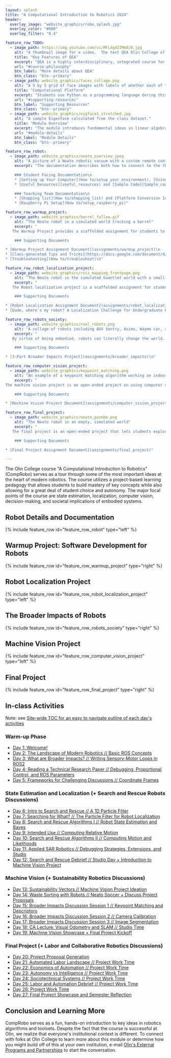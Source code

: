 ```yaml
---
layout: splash
title: "A Computational Introduction to Robotics 2024"
header:
  overlay_image: "website_graphics/robo_splash.jpg"
  overlay_color: "#000"
  overlay_filter: "0.4"

feature_row_TODO:
  - image_path: https://img.youtube.com/vi/MFL4gd2IMm8/0.jpg
    alt: "A thumbnail image for a video.  The text QEA Olin College of Engineering appears on a textured blue background"
    title: "Key Features of QEA"
    excerpt: "QEA is a highly interdisciplinary, integrated course for teaching technical content."
    url: "#course-philosophy"
    btn_label: "More details about QEA"
    btn_class: "btn--primary"
  - image_path: website_graphics/faces_collage.png
    alt: "A 5 by 5 grid of face images with labels of whether each of them are smiling."
    title: "Computational Platform"
    excerpt: "Students use Python as a programming language during this module.  Use the button below to see sample code and other materials."
    url: "#supporting-resources"
    btn_label: "Supporting Resources"
    btn_class: "btn--primary"
  - image_path: website_graphics/eigface1_stretched.jpg
    alt: "A sample Eigenface calculated from the class dataset."
    title: "Module Overview"
    excerpt: "The module introduces fundamental ideas in linear algebra through a deep dive into creating a facial recognition system."
    url: "#module-details"
    btn_label: "Module Details"
    btn_class: "btn--primary"

feature_row_robot:
  - image_path: website_graphics/neato_overview.jpeg
    alt: "A picture of a Neato robotic vacuum with a custom remote control interface based on Raspberry Pi"
    excerpt: "The documentation describes both how to connect to the the physical robot or a simulator and how to build your own customized Neato.

    ### Student Facing Documentation\n
    * [Setting up Your Computer](How to/setup_your_environment), [Using the Neatos](How to/use_the_neatos), and [Using the Turtlebot 4](How to/use_the_turtlebot4)\n
    * [Useful Resources](useful_resources) and [Sample Code](Sample_code/sample_code)\n

    ### Teaching Team Documentation\n
    * [Shopping list](How to/shopping_list) and [Platform Conversion Instructions](How to/Platform Conversion Instructions.pdf)\n
    * [Raspberry Pi Setup](How to/setup_raspberry_pi)"

feature_row_warmup_project:
  - image_path: website_graphics/barrel_follow.gif
    alt: "The Neato robot in a simulated world tracking a barrel"
    excerpt: "
   The Warmup Project provides a scaffolded assignment for students to get up to speed with important concepts in ROS through implementing compelling behaviors on a robot.  The project emphasizes the establishment of good practices such as debugging techniques and visualization.

    ### Supporting Documents

* [Warmup Project Assignment Document](assignments/warmup_project)\n
* [Class-generated Tips and Tricks](https://docs.google.com/document/d/15u9fvz5TsuPaSnvE1h_dyiVO2Rk7YTIyNweKpGGwuTE/edit?usp=drive_link)\n
* [Troubleshooting](How to/troubleshoot)\n"

feature_row_robot_localization_project:
  - image_path: website_graphics/rviz_mapping_frontpage.png
    alt: "The Neato robot in the simulated Guantlet world with a small number of laser scans collected to localize."
    excerpt: "
   The Robot localization project is a scaffolded assignment for students to learn about the particle filter algorithm. Along the way they will learn some basics of Bayesian inference and some new ROS tools and workflows.

    ### Supporting Documents

* [Robot Localization Assignment Document](assignments/robot_localization)\n
* [Dude, where's my robot? A Localization Challenge for Undergraduate Robotics](https://dl.acm.org/doi/abs/10.5555/3297863.3297895)\n"

feature_row_robots_society:
  - image_path: website_graphics/real_robots.png
    alt: "A collage of robots including AUV Sentry, Asimo, Waymo car, a coffee maker, factory assembly arms, and a Boston Dynamics Spot."
    excerpt: "
   By virtue of being embodied, robots can literally change the world. Daily in-class activities and a 3-part assignment examine the impacts and implications of robotic systems and algorithmic choices made in their design.

    ### Supporting Documents

* [3-Part Broader Impacts Project](assignments/broader_impacts)\n"

feature_row_computer_vision_project:
  - image_path: website_graphics/keypoint_matching.png
    alt: "An example of a keypoint matching algorithm working on indoor images"
    excerpt: "
The machine vision project is an open-ended project on using computer vision in the context of robotics.

    ### Supporting Documents

* [Machine Vision Project Document](assignments/computer_vision_project)\n"

feature_row_final_project:
  - image_path: website_graphics/neato_gazebo.png
    alt: "The Neato robot in an empty, simulated world"
    excerpt: "
   The final project is an open-ended project that lets students explore a robotics topic and algorithms in depth.

    ### Supporting Documents

* [Final Project Assignment Document](assignments/final_project)"

---
```


The Olin College course "A Computational Introduction to Robotics" (CompRobo) serves as a tour through some of the most important ideas at the heart of modern robotics.  The course utilizes a project-based learning pedagogy that allows students to build mastery of key concepts while also allowing for a great deal of student choice and autonomy.  The major focal points of the course are state estimation, localization, computer vision, decision-making, and societal implications of embodied systems. 

<!-- {% include feature_row %}-->

## <a name="robot-details"/> Robot Details and Documentation

{% include feature_row id="feature_row_robot" type="left" %}

## <a name="module-details"/> Warmup Project: Software Development for Robots

{% include feature_row id="feature_row_warmup_project" type="right" %}

## <a name="module-details"/> Robot Localization Project

{% include feature_row id="feature_row_robot_localization_project" type="left" %}

## <a name="module-details"/> The Broader Impacts of Robots

{% include feature_row id="feature_row_robots_society" type="right" %}

## <a name="module-details"/> Machine Vision Project

{% include feature_row id="feature_row_computer_vision_project" type="left" %}

## <a name="module-details"/> Final Project

{% include feature_row id="feature_row_final_project" type="right" %}

## In-class Activities

Note: see [Site-wide TOC for an easy to navigate outline of each day's activities](toc)

### Warm-up Phase
* [Day 1: Welcome!](in-class/day01)
* [Day 2: The Landscape of Modern Robotics // Basic ROS Concepts](in-class/day02)
* [Day 3: What are Broader Impacts? // Writing Sensory-Motor Loops in ROS2](in-class/day03)
* [Day 4: Reading a Technical Research Paper // Debugging, Proportional Control, and ROS Parameters](in-class/day04)
* [Day 5: Frameworks for Challenging Discussions // Coordinate Frames](in-class/day05)

### State Estimation and Localization (+ Search and Rescue Robots Discussions)
* [Day 6: Intro to Search and Rescue // A 1D Particle Filter](in-class/day06) 
* [Day 7: Searching for What? // The Particle Filter for Robot Localization](in-class/day07)
* [Day 8: Search and Rescue Algorithms I // Robot State Estimation and Bayes](in-class/day08)
* [Day 9: Intended Use // Computing Relative Motion](in-class/day09)
* [Day 10: Search and Rescue Algorithms II // Computing Motion and Likelihoods](in-class/day10)
* [Day 11: Applied SAR Robotics // Debugging Strategies, Extensions, and Studio](in-class/day11)
* [Day 12: Search and Rescue Debrief // Studio Day + Introduction to Machine Vision Project](in-class/day12)

### Machine Vision (+ Sustainability Robotics Discussions)
* [Day 13: Sustainability Vectors // Machine Vision Project Ideation](in-class/day13)
* [Day 14: Waste Sorting with Robots // Neato Soccer + Discuss Project Proposals](in-class/day14)
* [Day 15: Broader Impacts Discussion Session 1 // Keypoint Matching and Descriptors](in-class/day15)
* [Day 16: Broader Impacts Discussion Session 2 // Camera Calibration](in-class/day16)
* [Day 17: Broader Impacts Discussion Session 3 // Image Segmentation](in-class/day17)
* [Day 18: CA Lecture: Visual Odometry and SLAM // Studio Time](in-class/day18)
* [Day 19: Machine Vision Showcase + Final Project Kickoff](in-class/day19)

### Final Project (+ Labor and Collaborative Robotics Discussions)
* [Day 20: Project Proposal Generation](in-class/day20)
* [Day 21: Automated Labor Landscape // Project Work Time](in-class/day21)
* [Day 22: Economics of Automation // Project Work Time](in-class/day22)
* [Day 23: Autonomy vs Intelligence // Project Work Time](in-class/day23)
* [Day 24: Sociotechnical Systems // Project Work Time](in-class/day24)
* [Day 25: Labor and Automation Debrief // Project Work Time](in-class/day25)
* [Day 26: Project Work Time](in-class/day26)
* [Day 27: Final Project Showcase and Semester Reflection](in-class/day27)


## Conclusion and Learning More
CompRobo serves as a fun, hands-on introduction to key ideas in robotics algorithms and toolsets.  Despite the fact that the course is successful at Olin, we realize that everyone's institutional context is different. To connect with folks at Olin College to learn more about this module or determine how you might build off of this at your own institution, e-mail <a href="mailto:oepp@olin.edu">Olin's External Programs and Partnerships</a> to start the conversation.
